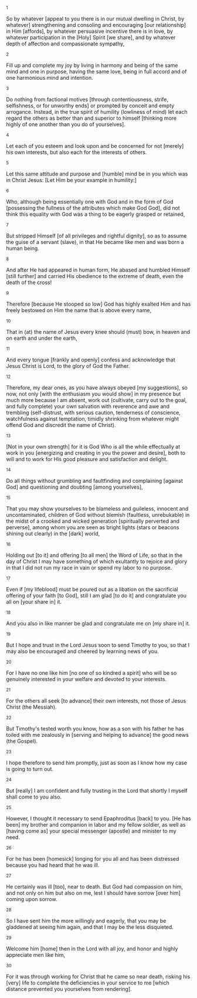 <sup>1</sup> 

So by whatever [appeal to you there is in our mutual dwelling in Christ, by whatever] strengthening and consoling and encouraging [our relationship] in Him [affords], by whatever persuasive incentive there is in love, by whatever participation in the [Holy] Spirit [we share], and by whatever depth of affection and compassionate sympathy, 

<sup>2</sup> 

Fill up and complete my joy by living in harmony and being of the same mind and one in purpose, having the same love, being in full accord and of one harmonious mind and intention. 

<sup>3</sup> 

Do nothing from factional motives [through contentiousness, strife, selfishness, or for unworthy ends] or prompted by conceit and empty arrogance. Instead, in the true spirit of humility (lowliness of mind) let each regard the others as better than and superior to himself [thinking more highly of one another than you do of yourselves]. 

<sup>4</sup> 

Let each of you esteem and look upon and be concerned for not [merely] his own interests, but also each for the interests of others. 

<sup>5</sup> 

Let this same attitude and purpose and [humble] mind be in you which was in Christ Jesus: [Let Him be your example in humility:] 

<sup>6</sup> 

Who, although being essentially one with God and in the form of God [possessing the fullness of the attributes which make God God], did not think this equality with God was a thing to be eagerly grasped or retained, 

<sup>7</sup> 

But stripped Himself [of all privileges and rightful dignity], so as to assume the guise of a servant (slave), in that He became like men and was born a human being. 

<sup>8</sup> 

And after He had appeared in human form, He abased and humbled Himself [still further] and carried His obedience to the extreme of death, even the death of the cross! 

<sup>9</sup> 

Therefore [because He stooped so low] God has highly exalted Him and has freely bestowed on Him the name that is above every name, 

<sup>10</sup> 

That in (at) the name of Jesus every knee should (must) bow, in heaven and on earth and under the earth, 

<sup>11</sup> 

And every tongue [frankly and openly] confess and acknowledge that Jesus Christ is Lord, to the glory of God the Father. 

<sup>12</sup> 

Therefore, my dear ones, as you have always obeyed [my suggestions], so now, not only [with the enthusiasm you would show] in my presence but much more because I am absent, work out (cultivate, carry out to the goal, and fully complete) your own salvation with reverence and awe and trembling (self-distrust, with serious caution, tenderness of conscience, watchfulness against temptation, timidly shrinking from whatever might offend God and discredit the name of Christ). 

<sup>13</sup> 

[Not in your own strength] for it is God Who is all the while effectually at work in you [energizing and creating in you the power and desire], both to will and to work for His good pleasure and satisfaction and delight. 

<sup>14</sup> 

Do all things without grumbling and faultfinding and complaining [against God] and questioning and doubting [among yourselves], 

<sup>15</sup> 

That you may show yourselves to be blameless and guileless, innocent and uncontaminated, children of God without blemish (faultless, unrebukable) in the midst of a crooked and wicked generation [spiritually perverted and perverse], among whom you are seen as bright lights (stars or beacons shining out clearly) in the [dark] world, 

<sup>16</sup> 

Holding out [to it] and offering [to all men] the Word of Life, so that in the day of Christ I may have something of which exultantly to rejoice and glory in that I did not run my race in vain or spend my labor to no purpose. 

<sup>17</sup> 

Even if [my lifeblood] must be poured out as a libation on the sacrificial offering of your faith [to God], still I am glad [to do it] and congratulate you all on [your share in] it. 

<sup>18</sup> 

And you also in like manner be glad and congratulate me on [my share in] it. 

<sup>19</sup> 

But I hope and trust in the Lord Jesus soon to send Timothy to you, so that I may also be encouraged and cheered by learning news of you. 

<sup>20</sup> 

For I have no one like him [no one of so kindred a spirit] who will be so genuinely interested in your welfare and devoted to your interests. 

<sup>21</sup> 

For the others all seek [to advance] their own interests, not those of Jesus Christ (the Messiah). 

<sup>22</sup> 

But Timothy's tested worth you know, how as a son with his father he has toiled with me zealously in [serving and helping to advance] the good news (the Gospel). 

<sup>23</sup> 

I hope therefore to send him promptly, just as soon as I know how my case is going to turn out. 

<sup>24</sup> 

But [really] I am confident and fully trusting in the Lord that shortly I myself shall come to you also. 

<sup>25</sup> 

However, I thought it necessary to send Epaphroditus [back] to you. [He has been] my brother and companion in labor and my fellow soldier, as well as [having come as] your special messenger (apostle) and minister to my need. 

<sup>26</sup> 

For he has been [homesick] longing for you all and has been distressed because you had heard that he was ill. 

<sup>27</sup> 

He certainly was ill [too], near to death. But God had compassion on him, and not only on him but also on me, lest I should have sorrow [over him] coming upon sorrow. 

<sup>28</sup> 

So I have sent him the more willingly and eagerly, that you may be gladdened at seeing him again, and that I may be the less disquieted. 

<sup>29</sup> 

Welcome him [home] then in the Lord with all joy, and honor and highly appreciate men like him, 

<sup>30</sup> 

For it was through working for Christ that he came so near death, risking his [very] life to complete the deficiencies in your service to me [which distance prevented you yourselves from rendering].